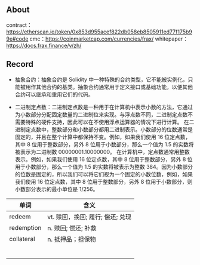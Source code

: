 ## About

contract：https://etherscan.io/token/0x853d955acef822db058eb8505911ed77f175b99e#code
cmc：https://coinmarketcap.com/currencies/frax/
whitepaper：https://docs.frax.finance/v/zh/

## Record

-   抽象合约：抽象合约是 Solidity 中一种特殊的合约类型，它不能被实例化，只能被用作其他合约的基类。抽象合约通常用于定义接口或基础功能，以便其他合约可以继承和重用它们的代码。

-   二进制定点数：二进制定点数是一种用于在计算机中表示小数的方法，它通过为小数部分分配固定数量的二进制位来实现。与浮点数不同，二进制定点数不需要特殊的硬件支持，因此可以在不使用浮点运算器的情况下进行计算。
    在二进制定点数中，整数部分和小数部分都用二进制表示。小数部分的位数通常是固定的，并且在整个计算中都保持不变。例如，如果我们使用 16 位定点数，其中 8 位用于整数部分，另外 8 位用于小数部分，那么一个值为 1.5 的实数将被表示为二进制数 00000001.10000000。
    在计算机中，定点数通常用整数表示。例如，如果我们使用 16 位定点数，其中 8 位用于整数部分，另外 8 位用于小数部分，那么一个值为 1.5 的实数将被表示为整数 384。因为小数部分的位数是固定的，所以我们可以将它们视为一个固定的小数位数，例如，如果我们使用 16 位定点数，其中 8 位用于整数部分，另外 8 位用于小数部分，则小数部分表示的最小单位是 1/256。



| 单词       | 含义                             |
| ---------- | -------------------------------- |
| redeem     | vt. 赎回，挽回; 履行; 偿还; 兑现 |
| redemption | n. 赎回; 偿还; 补救              |
| collateral | n. 抵押品；担保物                |
|            |                                  |
|            |                                  |
|            |                                  |
|            |                                  |
|            |                                  |
|            |                                  |

